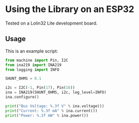 # Using the Library on an ESP32

Tested on a Lolin32 Lite development board.

## Usage

This is an example script:

```python
from machine import Pin, I2C
from ina219 import INA219
from logging import INFO

SHUNT_OHMS = 0.1

i2c = I2C(-1, Pin(17), Pin(16))
ina = INA219(SHUNT_OHMS, i2c, log_level=INFO)
ina.configure()

print("Bus Voltage: %.3f V" % ina.voltage())
print("Current: %.3f mA" % ina.current())
print("Power: %.3f mW" % ina.power())
```
